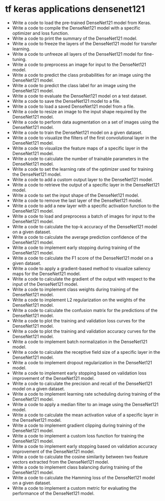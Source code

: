 # tf keras applications densenet121

- Write a code to load the pre-trained DenseNet121 model from Keras.
- Write a code to compile the DenseNet121 model with a specific optimizer and loss function.
- Write a code to print the summary of the DenseNet121 model.
- Write a code to freeze the layers of the DenseNet121 model for transfer learning.
- Write a code to unfreeze all layers of the DenseNet121 model for fine-tuning.
- Write a code to preprocess an image for input to the DenseNet121 model.
- Write a code to predict the class probabilities for an image using the DenseNet121 model.
- Write a code to predict the class label for an image using the DenseNet121 model.
- Write a code to evaluate the DenseNet121 model on a test dataset.
- Write a code to save the DenseNet121 model to a file.
- Write a code to load a saved DenseNet121 model from a file.
- Write a code to resize an image to the input shape required by the DenseNet121 model.
- Write a code to perform data augmentation on a set of images using the DenseNet121 model.
- Write a code to train the DenseNet121 model on a given dataset.
- Write a code to visualize the filters of the first convolutional layer in the DenseNet121 model.
- Write a code to visualize the feature maps of a specific layer in the DenseNet121 model.
- Write a code to calculate the number of trainable parameters in the DenseNet121 model.
- Write a code to set the learning rate of the optimizer used for training the DenseNet121 model.
- Write a code to add a custom output layer to the DenseNet121 model.
- Write a code to retrieve the output of a specific layer in the DenseNet121 model.
- Write a code to set the input shape of the DenseNet121 model.
- Write a code to remove the last layer of the DenseNet121 model.
- Write a code to add a new layer with a specific activation function to the DenseNet121 model.
- Write a code to load and preprocess a batch of images for input to the DenseNet121 model.
- Write a code to calculate the top-k accuracy of the DenseNet121 model on a given dataset.
- Write a code to calculate the average prediction confidence of the DenseNet121 model.
- Write a code to implement early stopping during training of the DenseNet121 model.
- Write a code to calculate the F1 score of the DenseNet121 model on a given dataset.
- Write a code to apply a gradient-based method to visualize saliency maps for the DenseNet121 model.
- Write a code to calculate the gradient of the output with respect to the input of the DenseNet121 model.
- Write a code to implement class weights during training of the DenseNet121 model.
- Write a code to implement L2 regularization on the weights of the DenseNet121 model.
- Write a code to calculate the confusion matrix for the predictions of the DenseNet121 model.
- Write a code to plot the training and validation loss curves for the DenseNet121 model.
- Write a code to plot the training and validation accuracy curves for the DenseNet121 model.
- Write a code to implement batch normalization in the DenseNet121 model.
- Write a code to calculate the receptive field size of a specific layer in the DenseNet121 model.
- Write a code to implement dropout regularization in the DenseNet121 model.
- Write a code to implement early stopping based on validation loss improvement of the DenseNet121 model.
- Write a code to calculate the precision and recall of the DenseNet121 model on a given dataset.
- Write a code to implement learning rate scheduling during training of the DenseNet121 model.
- Write a code to apply a median filter to an image using the DenseNet121 model.
- Write a code to calculate the mean activation value of a specific layer in the DenseNet121 model.
- Write a code to implement gradient clipping during training of the DenseNet121 model.
- Write a code to implement a custom loss function for training the DenseNet121 model.
- Write a code to implement early stopping based on validation accuracy improvement of the DenseNet121 model.
- Write a code to calculate the cosine similarity between two feature vectors extracted from the DenseNet121 model.
- Write a code to implement class balancing during training of the DenseNet121 model.
- Write a code to calculate the Hamming loss of the DenseNet121 model on a given dataset.
- Write a code to implement a custom metric for evaluating the performance of the DenseNet121 model.